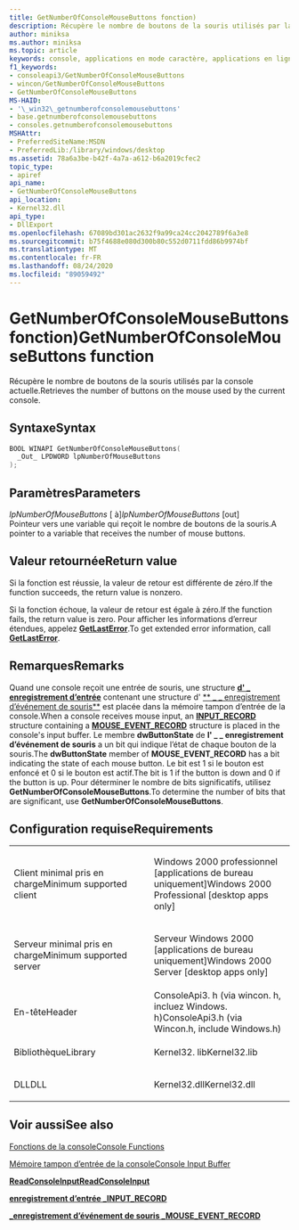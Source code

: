 ```yaml
---
title: GetNumberOfConsoleMouseButtons fonction)
description: Récupère le nombre de boutons de la souris utilisés par la console actuelle.
author: miniksa
ms.author: miniksa
ms.topic: article
keywords: console, applications en mode caractère, applications en ligne de commande, applications Terminal Server, API de console
f1_keywords:
- consoleapi3/GetNumberOfConsoleMouseButtons
- wincon/GetNumberOfConsoleMouseButtons
- GetNumberOfConsoleMouseButtons
MS-HAID:
- '\_win32\_getnumberofconsolemousebuttons'
- base.getnumberofconsolemousebuttons
- consoles.getnumberofconsolemousebuttons
MSHAttr:
- PreferredSiteName:MSDN
- PreferredLib:/library/windows/desktop
ms.assetid: 78a6a3be-b42f-4a7a-a612-b6a2019cfec2
topic_type:
- apiref
api_name:
- GetNumberOfConsoleMouseButtons
api_location:
- Kernel32.dll
api_type:
- DllExport
ms.openlocfilehash: 67089bd301ac2632f9a99ca24cc2042789f6a3e8
ms.sourcegitcommit: b75f4688e080d300b80c552d0711fdd86b9974bf
ms.translationtype: MT
ms.contentlocale: fr-FR
ms.lasthandoff: 08/24/2020
ms.locfileid: "89059492"
---
```

# <a name="getnumberofconsolemousebuttons-function"></a><span data-ttu-id="490a1-104">GetNumberOfConsoleMouseButtons fonction)</span><span class="sxs-lookup"><span data-stu-id="490a1-104">GetNumberOfConsoleMouseButtons function</span></span>


<span data-ttu-id="490a1-105">Récupère le nombre de boutons de la souris utilisés par la console actuelle.</span><span class="sxs-lookup"><span data-stu-id="490a1-105">Retrieves the number of buttons on the mouse used by the current console.</span></span>

<a name="syntax"></a><span data-ttu-id="490a1-106">Syntaxe</span><span class="sxs-lookup"><span data-stu-id="490a1-106">Syntax</span></span>
------

```C
BOOL WINAPI GetNumberOfConsoleMouseButtons(
  _Out_ LPDWORD lpNumberOfMouseButtons
);
```

<a name="parameters"></a><span data-ttu-id="490a1-107">Paramètres</span><span class="sxs-lookup"><span data-stu-id="490a1-107">Parameters</span></span>
----------

<span data-ttu-id="490a1-108">*lpNumberOfMouseButtons* \[ à\]</span><span class="sxs-lookup"><span data-stu-id="490a1-108">*lpNumberOfMouseButtons* \[out\]</span></span>  
<span data-ttu-id="490a1-109">Pointeur vers une variable qui reçoit le nombre de boutons de la souris.</span><span class="sxs-lookup"><span data-stu-id="490a1-109">A pointer to a variable that receives the number of mouse buttons.</span></span>

<a name="return-value"></a><span data-ttu-id="490a1-110">Valeur retournée</span><span class="sxs-lookup"><span data-stu-id="490a1-110">Return value</span></span>
------------

<span data-ttu-id="490a1-111">Si la fonction est réussie, la valeur de retour est différente de zéro.</span><span class="sxs-lookup"><span data-stu-id="490a1-111">If the function succeeds, the return value is nonzero.</span></span>

<span data-ttu-id="490a1-112">Si la fonction échoue, la valeur de retour est égale à zéro.</span><span class="sxs-lookup"><span data-stu-id="490a1-112">If the function fails, the return value is zero.</span></span> <span data-ttu-id="490a1-113">Pour afficher les informations d’erreur étendues, appelez [**GetLastError**](https://msdn.microsoft.com/library/windows/desktop/ms679360).</span><span class="sxs-lookup"><span data-stu-id="490a1-113">To get extended error information, call [**GetLastError**](https://msdn.microsoft.com/library/windows/desktop/ms679360).</span></span>

<a name="remarks"></a><span data-ttu-id="490a1-114">Remarques</span><span class="sxs-lookup"><span data-stu-id="490a1-114">Remarks</span></span>
-------

<span data-ttu-id="490a1-115">Quand une console reçoit une entrée de souris, une structure [**d' \_ enregistrement d’entrée**](input-record-str.md) contenant une structure d' [\*\* \_ \_ enregistrement d’événement de souris\*\*](mouse-event-record-str.md) est placée dans la mémoire tampon d’entrée de la console.</span><span class="sxs-lookup"><span data-stu-id="490a1-115">When a console receives mouse input, an [**INPUT\_RECORD**](input-record-str.md) structure containing a [**MOUSE\_EVENT\_RECORD**](mouse-event-record-str.md) structure is placed in the console's input buffer.</span></span> <span data-ttu-id="490a1-116">Le membre **dwButtonState** de **l' \_ \_ enregistrement d’événement de souris** a un bit qui indique l’état de chaque bouton de la souris.</span><span class="sxs-lookup"><span data-stu-id="490a1-116">The **dwButtonState** member of **MOUSE\_EVENT\_RECORD** has a bit indicating the state of each mouse button.</span></span> <span data-ttu-id="490a1-117">Le bit est 1 si le bouton est enfoncé et 0 si le bouton est actif.</span><span class="sxs-lookup"><span data-stu-id="490a1-117">The bit is 1 if the button is down and 0 if the button is up.</span></span> <span data-ttu-id="490a1-118">Pour déterminer le nombre de bits significatifs, utilisez **GetNumberOfConsoleMouseButtons**.</span><span class="sxs-lookup"><span data-stu-id="490a1-118">To determine the number of bits that are significant, use **GetNumberOfConsoleMouseButtons**.</span></span>

<a name="requirements"></a><span data-ttu-id="490a1-119">Configuration requise</span><span class="sxs-lookup"><span data-stu-id="490a1-119">Requirements</span></span>
------------

<table>
<colgroup>
<col width="50%" />
<col width="50%" />
</colgroup>
<tbody>
<tr class="odd">
<td><p><span data-ttu-id="490a1-120">Client minimal pris en charge</span><span class="sxs-lookup"><span data-stu-id="490a1-120">Minimum supported client</span></span></p></td>
<td><p><span data-ttu-id="490a1-121">Windows 2000 professionnel [applications de bureau uniquement]</span><span class="sxs-lookup"><span data-stu-id="490a1-121">Windows 2000 Professional [desktop apps only]</span></span></p></td>
</tr>
<tr class="even">
<td><p><span data-ttu-id="490a1-122">Serveur minimal pris en charge</span><span class="sxs-lookup"><span data-stu-id="490a1-122">Minimum supported server</span></span></p></td>
<td><p><span data-ttu-id="490a1-123">Serveur Windows 2000 [applications de bureau uniquement]</span><span class="sxs-lookup"><span data-stu-id="490a1-123">Windows 2000 Server [desktop apps only]</span></span></p></td>
</tr>
<tr class="odd">
<td><p><span data-ttu-id="490a1-124">En-tête</span><span class="sxs-lookup"><span data-stu-id="490a1-124">Header</span></span></p></td>
<td><span data-ttu-id="490a1-125">ConsoleApi3. h (via wincon. h, incluez Windows. h)</span><span class="sxs-lookup"><span data-stu-id="490a1-125">ConsoleApi3.h (via Wincon.h, include Windows.h)</span></span></td>
</tr>
<tr class="even">
<td><p><span data-ttu-id="490a1-126">Bibliothèque</span><span class="sxs-lookup"><span data-stu-id="490a1-126">Library</span></span></p></td>
<td><span data-ttu-id="490a1-127">Kernel32. lib</span><span class="sxs-lookup"><span data-stu-id="490a1-127">Kernel32.lib</span></span></td>
</tr>
<tr class="odd">
<td><p><span data-ttu-id="490a1-128">DLL</span><span class="sxs-lookup"><span data-stu-id="490a1-128">DLL</span></span></p></td>
<td><span data-ttu-id="490a1-129">Kernel32.dll</span><span class="sxs-lookup"><span data-stu-id="490a1-129">Kernel32.dll</span></span></td>
</tr>
<tr class="even">
</tr>
<tr class="odd">
</tr>
<tr class="even">
</tr>
</tbody>
</table>

## <a name="span-idsee_alsospansee-also"></a><span data-ttu-id="490a1-130"><span id="see_also"></span>Voir aussi</span><span class="sxs-lookup"><span data-stu-id="490a1-130"><span id="see_also"></span>See also</span></span>


[<span data-ttu-id="490a1-131">Fonctions de la console</span><span class="sxs-lookup"><span data-stu-id="490a1-131">Console Functions</span></span>](console-functions.md)

[<span data-ttu-id="490a1-132">Mémoire tampon d’entrée de la console</span><span class="sxs-lookup"><span data-stu-id="490a1-132">Console Input Buffer</span></span>](console-input-buffer.md)

[<span data-ttu-id="490a1-133">**ReadConsoleInput**</span><span class="sxs-lookup"><span data-stu-id="490a1-133">**ReadConsoleInput**</span></span>](readconsoleinput.md)

[<span data-ttu-id="490a1-134">**enregistrement d’entrée \_**</span><span class="sxs-lookup"><span data-stu-id="490a1-134">**INPUT\_RECORD**</span></span>](input-record-str.md)

[<span data-ttu-id="490a1-135">**\_enregistrement d’événement de souris \_**</span><span class="sxs-lookup"><span data-stu-id="490a1-135">**MOUSE\_EVENT\_RECORD**</span></span>](mouse-event-record-str.md)

 

 




